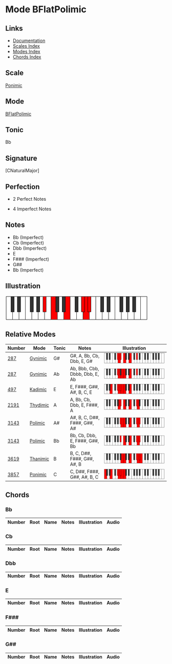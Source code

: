 # Mode BFlatPolimic

## Links

- [Documentation](index.md)
- [Scales Index](Scales.md)
- [Modes Index](Modes.md)
- [Chords Index](Chords.md)

## Scale

[Ponimic](ScalePonimic.md)

## Mode

[BFlatPolimic](ModeBFlatPolimic.md)

## Tonic

Bb

## Signature

[CNaturalMajor]

## Perfection

 - 2 Perfect Notes

 - 4 Imperfect Notes

## Notes

- Bb (Imperfect)
- Cb (Imperfect)
- Dbb (Imperfect)
- E
- F### (Imperfect)
- G##
- Bb (Imperfect)

## Illustration

![BFlatPolimic](ModeBFlatPolimic.png)

## Relative Modes

| Number | Mode | Tonic | Notes | Illustration |
|--------|------|-------|-------|--------------|
| [287](https://ianring.com/musictheory/scales/287) | [Gynimic](ModeGynimic.md) | G# | G#, A, Bb, Cb, Dbb, E, G# | ![GSharpGynimic](ModeGSharpGynimic.png) |
| [287](https://ianring.com/musictheory/scales/287) | [Gynimic](ModeGynimic.md) | Ab | Ab, Bbb, Cbb, Dbbb, Dbb, E, Ab | ![AFlatGynimic](ModeAFlatGynimic.png) |
| [497](https://ianring.com/musictheory/scales/497) | [Kadimic](ModeKadimic.md) | E | E, F###, G##, A#, B, C, E | ![ENaturalKadimic](ModeENaturalKadimic.png) |
| [2191](https://ianring.com/musictheory/scales/2191) | [Thydimic](ModeThydimic.md) | A | A, Bb, Cb, Dbb, E, F###, A | ![ANaturalThydimic](ModeANaturalThydimic.png) |
| [3143](https://ianring.com/musictheory/scales/3143) | [Polimic](ModePolimic.md) | A# | A#, B, C, D##, F###, G##, A# | ![ASharpPolimic](ModeASharpPolimic.png) |
| [3143](https://ianring.com/musictheory/scales/3143) | [Polimic](ModePolimic.md) | Bb | Bb, Cb, Dbb, E, F###, G##, Bb | ![BFlatPolimic](ModeBFlatPolimic.png) |
| [3619](https://ianring.com/musictheory/scales/3619) | [Thanimic](ModeThanimic.md) | B | B, C, D##, F###, G##, A#, B | ![BNaturalThanimic](ModeBNaturalThanimic.png) |
| [3857](https://ianring.com/musictheory/scales/3857) | [Ponimic](ModePonimic.md) | C | C, D##, F###, G##, A#, B, C | ![CNaturalPonimic](ModeCNaturalPonimic.png) |

## Chords

### Bb

| Number | Root | Name | Notes | Illustration | Audio |
|--------|------|------|-------|--------------|-------|

### Cb

| Number | Root | Name | Notes | Illustration | Audio |
|--------|------|------|-------|--------------|-------|

### Dbb

| Number | Root | Name | Notes | Illustration | Audio |
|--------|------|------|-------|--------------|-------|

### E

| Number | Root | Name | Notes | Illustration | Audio |
|--------|------|------|-------|--------------|-------|

### F###

| Number | Root | Name | Notes | Illustration | Audio |
|--------|------|------|-------|--------------|-------|

### G##

| Number | Root | Name | Notes | Illustration | Audio |
|--------|------|------|-------|--------------|-------|

